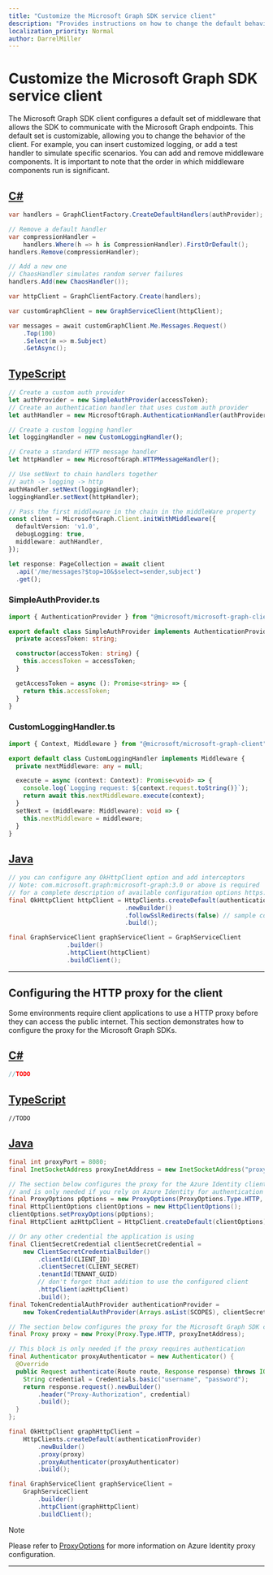 ```yaml
---
title: "Customize the Microsoft Graph SDK service client"
description: "Provides instructions on how to change the default behavior of the Microsoft Graph SDK service client."
localization_priority: Normal
author: DarrelMiller
---
```


# Customize the Microsoft Graph SDK service client

The Microsoft Graph SDK client configures a default set of middleware that allows the SDK to communicate with the Microsoft Graph endpoints. This default set is customizable, allowing you to change the behavior of the client. For example, you can insert customized logging, or add a test handler to simulate specific scenarios. You can add and remove middleware components. It is important to note that the order in which middleware components run is significant.

## [C#](#tab/csharp)

```csharp
var handlers = GraphClientFactory.CreateDefaultHandlers(authProvider);

// Remove a default handler
var compressionHandler =
    handlers.Where(h => h is CompressionHandler).FirstOrDefault();
handlers.Remove(compressionHandler);

// Add a new one
// ChaosHandler simulates random server failures
handlers.Add(new ChaosHandler());

var httpClient = GraphClientFactory.Create(handlers);

var customGraphClient = new GraphServiceClient(httpClient);

var messages = await customGraphClient.Me.Messages.Request()
    .Top(100)
    .Select(m => m.Subject)
    .GetAsync();
```

## [TypeScript](#tab/typeScript)

```typescript
// Create a custom auth provider
let authProvider = new SimpleAuthProvider(accessToken);
// Create an authentication handler that uses custom auth provider
let authHandler = new MicrosoftGraph.AuthenticationHandler(authProvider);

// Create a custom logging handler
let loggingHandler = new CustomLoggingHandler();

// Create a standard HTTP message handler
let httpHandler = new MicrosoftGraph.HTTPMessageHandler();

// Use setNext to chain handlers together
// auth -> logging -> http
authHandler.setNext(loggingHandler);
loggingHandler.setNext(httpHandler);

// Pass the first middleware in the chain in the middleWare property
const client = MicrosoftGraph.Client.initWithMiddleware({
  defaultVersion: 'v1.0',
  debugLogging: true,
  middleware: authHandler,
});

let response: PageCollection = await client
  .api('/me/messages?$top=10&$select=sender,subject')
  .get();
```

### SimpleAuthProvider.ts

```typescript
import { AuthenticationProvider } from "@microsoft/microsoft-graph-client";

export default class SimpleAuthProvider implements AuthenticationProvider {
  private accessToken: string;

  constructor(accessToken: string) {
    this.accessToken = accessToken;
  }

  getAccessToken = async (): Promise<string> => {
    return this.accessToken;
  }
}
```

### CustomLoggingHandler.ts

```typescript
import { Context, Middleware } from "@microsoft/microsoft-graph-client";

export default class CustomLoggingHandler implements Middleware {
  private nextMiddleware: any = null;

  execute = async (context: Context): Promise<void> => {
    console.log(`Logging request: ${context.request.toString()}`);
    return await this.nextMiddleware.execute(context);
  }
  setNext = (middleware: Middleware): void => {
    this.nextMiddleware = middleware;
  }
}
```

## [Java](#tab/java)

```java
// you can configure any OkHttpClient option and add interceptors
// Note: com.microsoft.graph:microsoft-graph:3.0 or above is required
// for a complete description of available configuration options https://square.github.io/okhttp/4.x/okhttp/okhttp3/-ok-http-client/-builder/
final OkHttpClient httpClient = HttpClients.createDefault(authenticationProvider)
                                .newBuilder()
                                .followSslRedirects(false) // sample configuration to apply to client
                                .build();

final GraphServiceClient graphServiceClient = GraphServiceClient
                .builder()
                .httpClient(httpClient)
                .buildClient();
```

---

## Configuring the HTTP proxy for the client

Some environments require client applications to use a HTTP proxy before they can access the public internet. This section demonstrates how to configure the proxy for the Microsoft Graph SDKs.

<!-- markdownlint-disable MD024 -->
## [C#](#tab/csharp)

```csharp
//TODO
```

## [TypeScript](#tab/typeScript)

```TS
//TODO
```

## [Java](#tab/java)

```Java
final int proxyPort = 8080;
final InetSocketAddress proxyInetAddress = new InetSocketAddress("proxy.ip.or.hostname", proxyPort);

// The section below configures the proxy for the Azure Identity client
// and is only needed if you rely on Azure Identity for authentication
final ProxyOptions pOptions = new ProxyOptions(ProxyOptions.Type.HTTP, proxyInetAddress);
final HttpClientOptions clientOptions = new HttpClientOptions();
clientOptions.setProxyOptions(pOptions);
final HttpClient azHttpClient = HttpClient.createDefault(clientOptions);

// Or any other credential the application is using
final ClientSecretCredential clientSecretCredential =
    new ClientSecretCredentialBuilder()
        .clientId(CLIENT_ID)
        .clientSecret(CLIENT_SECRET)
        .tenantId(TENANT_GUID)
        // don't forget that addition to use the configured client
        .httpClient(azHttpClient)
        .build();
final TokenCredentialAuthProvider authenticationProvider =
    new TokenCredentialAuthProvider(Arrays.asList(SCOPES), clientSecretCredential);

// The section below configures the proxy for the Microsoft Graph SDK client
final Proxy proxy = new Proxy(Proxy.Type.HTTP, proxyInetAddress);

// This block is only needed if the proxy requires authentication
final Authenticator proxyAuthenticator = new Authenticator() {
  @Override
  public Request authenticate(Route route, Response response) throws IOException {
    String credential = Credentials.basic("username", "password");
    return response.request().newBuilder()
        .header("Proxy-Authorization", credential)
        .build();
  }
};

final OkHttpClient graphHttpClient =
    HttpClients.createDefault(authenticationProvider)
        .newBuilder()
        .proxy(proxy)
        .proxyAuthenticator(proxyAuthenticator)
        .build();

final GraphServiceClient graphServiceClient =
    GraphServiceClient
        .builder()
        .httpClient(graphHttpClient)
        .buildClient();

```

> [!NOTE]
> Please refer to [ProxyOptions](/java/api/com.azure.core.http.proxyoptions.proxyoptions) for more information on Azure Identity proxy configuration.

---
